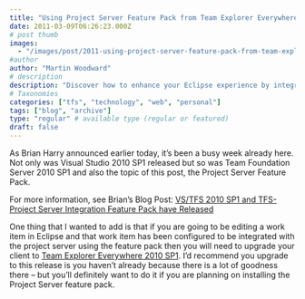```yaml
---
title: "Using Project Server Feature Pack from Team Explorer Everywhere"
date: 2011-03-09T06:26:23.000Z
# post thumb
images:
  - "/images/post/2011-using-project-server-feature-pack-from-team-explorer-everywhere.jpg"
#author
author: "Martin Woodward"
# description
description: "Discover how to enhance your Eclipse experience by integrating the Project Server Feature Pack with Team Explorer Everywhere 2010 SP1."
# Taxonomies
categories: ["tfs", "technology", "web", "personal"]
tags: ["blog", "archive"]
type: "regular" # available type (regular or featured)
draft: false
---
```


As Brian Harry announced earlier today, it’s been a busy week already here. Not only was Visual Studio 2010 SP1 released but so was Team Foundation Server 2010 SP1 and also the topic of this post, the Project Server Feature Pack.

For more information, see Brian’s Blog Post: [VS/TFS 2010 SP1 and TFS-Project Server Integration Feature Pack have Released](http://blogs.msdn.com/b/bharry/archive/2011/03/08/vs-tfs-2010-sp1-and-tfs-project-server-integration-feature-pack-have-released.aspx)

One thing that I wanted to add is that if you are going to be editing a work item in Eclipse and that work item has been configured to be integrated with the project server using the feature pack then you will need to upgrade your client to [Team Explorer Everywhere 2010 SP1](http://www.microsoft.com/downloads/en/details.aspx?FamilyID=53c27216-c4f0-48b6-9bed-fe1718a2e3b0). I’d recommend you upgrade to this release is you haven’t already because there is a lot of goodness there – but you’ll definitely want to do it if you are planning on installing the Project Server feature pack.

